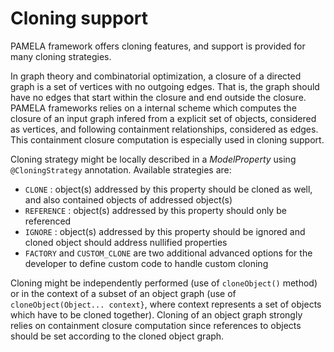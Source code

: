 # Cloning support

PAMELA framework offers cloning features, and support is provided for many cloning strategies. 

In graph theory and combinatorial optimization, a closure of a directed graph is a set of vertices with no outgoing edges. That is, the graph should have no edges that start within the closure and end outside the closure. PAMELA frameworks relies on a internal scheme which computes the closure of an input graph infered from a explicit set of objects, considered as vertices, and following containment relationships, considered as edges. This containment closure computation is especially used in cloning support. 

Cloning strategy might be locally described in a *ModelProperty* using `@CloningStrategy` annotation. Available strategies are:

- `CLONE` : object(s) addressed by this property should be cloned as well, and also contained objects of addressed object(s)
- `REFERENCE` : object(s) addressed by this property should only be referenced
- `IGNORE` : object(s) addressed by this property should be ignored and cloned object should address nullified properties
- `FACTORY` and `CUSTOM_CLONE` are two additional advanced options for the developer to define custom code to handle custom cloning

Cloning might be independently performed (use of `cloneObject()` method) or in the context of a subset of an object graph (use of `cloneObject(Object... context}`, where context represents a set of objects which have to be cloned together). Cloning of an object graph strongly relies on containment closure computation since references to objects should be set according to the cloned object graph.

 

    
  

